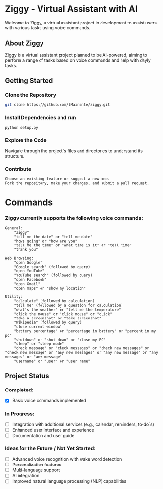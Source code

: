 # Ziggy - Virtual Assistant with AI

Welcome to Ziggy, a virtual assistant project in development to assist users with various tasks using voice commands.

## About Ziggy

Ziggy is a virtual assistant project planned to be AI-powered, aiming to perform a range of tasks based on voice commands and help with dayly tasks.


## Getting Started

### Clone the Repository

```bash
git clone https://github.com/lMainente/ziggy.git
```
### Install Dependencies and run
```bash
python setup.py
```

### Explore the Code

Navigate through the project's files and directories to understand its structure.

### Contribute

    Choose an existing feature or suggest a new one.
    Fork the repository, make your changes, and submit a pull request.

# Commands

### Ziggy currently supports the following voice commands:

    General:
        "Ziggy"
        "tell me the date" or "tell me date"
        "hows going" or "how are you"
        "tell me the time" or "what time is it" or "tell time"
        "thank you"

    Web Browsing:
        "open Google"
        "Google search" (followed by query)
        "open YouTube"
        "YouTube search" (followed by query)
        "open Facebook"
        "open Gmail"
        "open maps" or "show my location"

    Utility:
        "calculate" (followed by calculation)
        "tell me" (followed by a question for calculation)
        "what's the weather" or "tell me the temperature"
        "click the mouse" or "click mouse" or "click"
        "take a screenshot" or "take screenshot"
        "Wikipedia" (followed by query)
        "close current window"
        "battery percentage" or "percentage in battery" or "percent in my pc"
        "shutdown" or "shut down" or "close my PC"
        "sleep" or "sleep mode"
        "check message" or "check messages" or "check new messages" or "check new message" or "any new messages" or "any new message" or "any messages" or "any message"
        "username" or "user" or "user name"


## Project Status

### Completed:

- [x] Basic voice commands implemented

### In Progress:


- [ ] Integration with additional services (e.g., calendar, reminders, to-do´s)
- [ ] Enhanced user interface and experience
- [ ] Documentation and user guide

### Ideas for the Future / Not Yet Started:

- [ ] Advanced voice recognition with wake word detection
- [ ] Personalization features
- [ ] Multi-language support
- [ ] AI integration
- [ ] Improved natural language processing (NLP) capabilities